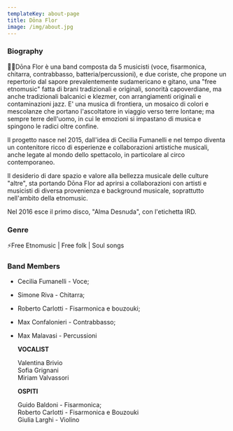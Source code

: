 ```yaml
---
templateKey: about-page
title: Dōna Flor
image: /img/about.jpg
---
```

### Biography

💃🏻Dōna Flor è una band composta da 5 musicisti (voce, fisarmonica, chitarra, contrabbasso, batteria/percussioni), e due coriste, che propone un repertorio dal sapore prevalentemente sudamericano e gitano, una "free etnomusic" fatta di brani tradizionali e originali, sonorità capoverdiane, ma anche tradizionali balcanici e klezmer, con arrangiamenti originali e contaminazioni jazz. E' una musica di frontiera, un mosaico di colori e mescolanze che portano l'ascoltatore in viaggio verso terre lontane; ma sempre terre dell'uomo, in cui le emozioni si impastano di musica e spingono le radici oltre confine.

Il progetto nasce nel 2015, dall'idea di Cecilia Fumanelli e nel tempo diventa un contenitore ricco di esperienze e collaborazioni artistiche musicali, anche legate al mondo dello spettacolo, in particolare al circo contemporaneo.

Il desiderio di dare spazio e valore alla bellezza musicale delle culture "altre", sta portando Dōna Flor ad aprirsi a collaborazioni con artisti e musicisti di diversa provenienza e background musicale, soprattutto nell'ambito della etnomusic.

Nel 2016 esce il primo disco, "Alma Desnuda", con l'etichetta IRD.

### Genre

⚡️Free Etnomusic | Free folk | Soul songs

### Band Members

* Cecilia Fumanelli - Voce;
* Simone Riva - Chitarra;
* Roberto Carlotti - Fisarmonica e bouzouki;
* Max Confalonieri - Contrabbasso;
* Max Malavasi - Percussioni



  **VOCALIST**

  Valentina Brivio\
  Sofia Grignani\
  Miriam Valvassori



  **OSPITI**

  Guido Baldoni - Fisarmonica;\
  Roberto Carlotti - Fisarmonica e Bouzouki\
  Giulia Larghi - Violino

